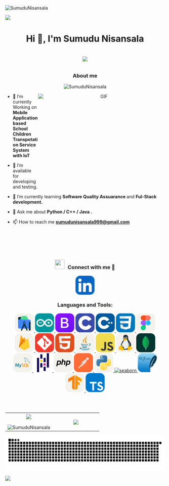 <p><img align="center" src="https://github.com/halfrost/halfrost/blob/master/icons/header_.png" alt="SumuduNisansala" /></p>
<img src="https://user-images.githubusercontent.com/73097560/115834477-dbab4500-a447-11eb-908a-139a6edaec5c.gif">
<h1 align="center">Hi 👋, I'm Sumudu Nisansala
<p align="center">
  <a href="https://github.com/DenverCoder1/readme-typing-svg"><img src="https://readme-typing-svg.herokuapp.com?font=Time+New+Roman&color=cyan&size=25&center=true&vCenter=true&width=600&height=100&lines=Hello+Coders+.&hearts;++;Software+Developer,;Software+Tester,;Active+Learner/Researcher,;Love+to+learn+new+stuffs+.&hearts;"></a> 
</p></h1>
<p align="center">
  <h3 align="center">About me</h3>
  <p align="center"><img src="https://komarev.com/ghpvc/?username=NisansalaAmarasinghe&label=Profile%20views&color=0e75b6&style=flat" alt="SumuduNisansala" /></p>
</p>
<a target="_blank" align="center">
  <img align="right" top="500" height="300" width="400" alt="GIF" src="https://media.giphy.com/media/TEnXkcsHrP4YedChhA/giphy.gif">
</a>

- 🌱 I’m currently Working on <strong>Mobile Application based School Children Transpotation Service System with IoT</strong>

- 🤝 I’m available for developing and testing.

- 🌱 I’m currently learning <strong>Software Quality Assuarance </strong> and <strong>Ful-Stack development. </strong>

- 💬 Ask me about <strong>Python / C++ / Java .</strong></p>

- 📫 How to reach me **<strong>sumudunisansala999@gmail.com</strong></p>**
</br>
</br>
</br>
</br>

<center><h3 align="center" > <img src="https://media.giphy.com/media/iY8CRBdQXODJSCERIr/giphy.gif" width="30" height="30" style="margin-right: 10px;">Connect with me 🤝 </h3></center>
<p align="center">
  <a href="https://www.linkedin.com/in/nisansala-amarasinghe/" target="blank">
    <img align="center" src="https://github.com/tandpfun/skill-icons/blob/main/icons/LinkedIn.svg" alt="Sumudu Nisansala" height="60" width="60" />
  </a>
</p>

<h3 align="center">Languages and Tools:</h3>
<p align="center">
  <a href="https://developer.android.com" target="_blank" rel="noreferrer">
    <img src="https://github.com/tandpfun/skill-icons/blob/main/icons/AndroidStudio-Light.svg" alt="android" width="60" height="60"/>
    
  </a>
  <a href="https://www.arduino.cc/" target="_blank" rel="noreferrer">
    <img src="https://github.com/tandpfun/skill-icons/blob/main/icons/Arduino.svg" alt="arduino" width="60" height="60"/>
  </a>
  <a href="https://getbootstrap.com" target="_blank" rel="noreferrer">
    <img src="https://github.com/tandpfun/skill-icons/blob/main/icons/Bootstrap.svg" alt="bootstrap" width="60" height="60"/>
  </a>
  <a href="https://www.cprogramming.com/" target="_blank" rel="noreferrer">
    <img src="https://github.com/tandpfun/skill-icons/blob/main/icons/C.svg" alt="c" width="60" height="60"/>
  </a>
  <a href="https://www.w3schools.com/cpp/" target="_blank" rel="noreferrer">
    <img src="https://github.com/tandpfun/skill-icons/blob/main/icons/CPP.svg" alt="cplusplus" width="60" height="60"/>
  </a>
  <a href="https://www.w3schools.com/css/" target="_blank" rel="noreferrer">
    <img src="https://github.com/tandpfun/skill-icons/blob/main/icons/CSS.svg" alt="css3" width="60" height="60"/>
  </a>
  <a href="https://www.figma.com/" target="_blank" rel="noreferrer">
    <img src="https://github.com/tandpfun/skill-icons/blob/main/icons/Figma-Light.svg" alt="figma" width="60" height="60"/>
  </a>
  <a href="https://firebase.google.com/" target="_blank" rel="noreferrer">
    <img src="https://github.com/tandpfun/skill-icons/blob/main/icons/Firebase-Light.svg" alt="firebase" width="60" height="60"/>
  </a>
  <a href="https://git-scm.com/" target="_blank" rel="noreferrer">
    <img src="https://github.com/tandpfun/skill-icons/blob/main/icons/Git.svg" alt="git" width="60" height="60"/>
  </a>
  <a href="https://www.w3.org/html/" target="_blank" rel="noreferrer">
    <img src="https://github.com/tandpfun/skill-icons/blob/main/icons/HTML.svg" alt="html5" width="60" height="60"/>
  </a>
  <a href="https://www.java.com" target="_blank" rel="noreferrer">
    <img src="https://github.com/tandpfun/skill-icons/blob/main/icons/Java-Light.svg" alt="java" width="60" height="60"/>
  </a>
  <a href="https://developer.mozilla.org/en-US/docs/Web/JavaScript" target="_blank" rel="noreferrer">
    <img src="https://github.com/tandpfun/skill-icons/blob/main/icons/JavaScript.svg" alt="javascript" width="60" height="60"/>
  </a>
  <a href="https://www.linux.org/" target="_blank" rel="noreferrer">
    <img src="https://github.com/tandpfun/skill-icons/blob/main/icons/Linux-Light.svg" alt="linux" width="60" height="60"/>
  </a>
  <a href="https://www.mongodb.com/" target="_blank" rel="noreferrer">
    <img src="https://github.com/tandpfun/skill-icons/blob/main/icons/MongoDB.svg" alt="mongodb" width="60" height="60"/>
  </a>
  <a href="https://www.mysql.com/" target="_blank" rel="noreferrer">
    <img src="https://github.com/tandpfun/skill-icons/blob/main/icons/MySQL-Light.svg" alt="mysql" width="60" height="60"/>
  </a>
  <a href="https://pandas.pydata.org/" target="_blank" rel="noreferrer">
    <img src="https://raw.githubusercontent.com/devicons/devicon/2ae2a900d2f041da66e950e4d48052658d850630/icons/pandas/pandas-original.svg" alt="pandas" width="60" height="60"/>
  </a>
  <a href="https://www.php.net" target="_blank" rel="noreferrer">
    <img src="https://github.com/tandpfun/skill-icons/blob/main/icons/PHP-Light.svg" alt="php" width="60" height="60"/>
  </a>
  <a href="https://postman.com" target="_blank" rel="noreferrer">
    <img src="https://github.com/tandpfun/skill-icons/blob/main/icons/Postman.svg" alt="postman" width="60" height="60"/>
  </a>
  <a href="https://www.python.org" target="_blank" rel="noreferrer">
    <img src="https://github.com/tandpfun/skill-icons/blob/main/icons/Python-Light.svg" alt="python" width="60" height="60"/>
  </a>
  <a href="https://seaborn.pydata.org/" target="_blank" rel="noreferrer">
    <img src="https://seaborn.pydata.org/_images/logo-mark-lightbg.svg" alt="seaborn" width="60" height="60"/>
  </a>
  <a href="https://www.sqlite.org/" target="_blank" rel="noreferrer">
    <img src="https://github.com/tandpfun/skill-icons/blob/main/icons/SQLite.svg" alt="sqlite" width="60" height="60"/>
  </a>
  <a href="https://www.tensorflow.org" target="_blank" rel="noreferrer">
    <img src="https://github.com/tandpfun/skill-icons/blob/main/icons/TensorFlow-Light.svg" alt="tensorflow" width="60" height="60"/>
  </a>
  <a href="https://www.typescriptlang.org/" target="_blank" rel="noreferrer">
    <img src="https://github.com/tandpfun/skill-icons/blob/main/icons/TypeScript.svg" alt="typescript" width="60" height="60"/>
  </a>
</p>

</br>
</br>

<p align="center">
  <!--- stats (start) -->
<table align="center">
<tr border="none">
<td width="50%" align="center">
  
  <img  align="center"  src="https://github-readme-stats-eight-theta.vercel.app/api?username=NisansalaAmarasinghe&show_icons=true&theme=algolia&include_all_commits=true&count_private=true"/>
  <br></br>
  <img  title="🔥 Get streak stats for your profile at git.io/streak-stats" alt="SumuduNisansala" src="https://github-readme-streak-stats.herokuapp.com?user=NisansalaAmarasinghe&theme=algolia&date_format=M%20j%5B%2C%20Y%5D" /> 
</td>

<td width="50%" align="center">

  <img  align="center"  src="https://github-readme-stats-eight-theta.vercel.app/api/top-langs/?username=NisansalaAmarasinghe&layout=compact&langs_count=8&theme=algolia"/>
  
  </td>
</tr>
</table>
</p>
<p align = "center">
	<img src = "https://github.com/7oSkaaa/7oSkaaa/blob/output/github-contribution-grid-snake.svg?" alt = "Snake Game"/>
</p>
<img src="https://user-images.githubusercontent.com/73097560/115834477-dbab4500-a447-11eb-908a-139a6edaec5c.gif">
